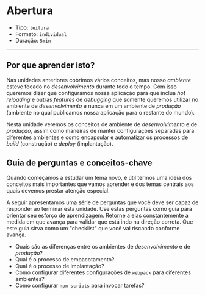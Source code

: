 # Abertura

* Tipo: `leitura`
* Formato: `individual`
* Duração: `5min`

***

## Por que aprender isto?

Nas unidades anteriores cobrimos vários conceitos, mas nosso _ambiente_ esteve focado no _desenvolvimento_ durante todo o tempo. Com isso queremos dizer que configuramos nossa aplicação para que inclua _hot reloading_ e outras _features_ de _debugging_ que somente queremos utilizar no ambiente de _desenvolvimento_ e nunca em um ambiente de _produção_ (ambiente no qual publicamos nossa aplicação para o restante do mundo).

Nesta unidade veremos os conceitos de ambiente de _desenvolvimento_ e de _produção_, assim como maneiras de manter configurações separadas para diferentes ambientes e como encapsular e automatizar os processos de _build_ (construção) e _deploy_ (implantação).

## Guia de perguntas e conceitos-chave

Quando começamos a estudar um tema novo, é útil termos uma ideia dos conceitos mais importantes que vamos aprender e dos temas centrais aos quais devemos prestar atenção especial.

A seguir apresentamos uma série de perguntas que você deve ser capaz de responder ao terminar esta unidade. Use estas perguntas como guia para orientar seu esforço de aprendizagem. Retorne a elas constantemente a medida em que avança para validar que está indo na direção correta. Que este guia sirva como um "checklist" que você vai riscando conforme avança.

* Quais são as diferenças entre os ambientes de _desenvolvimento_ e de _produção_?
* Qual é o processo de empacotamento?
* Qual é o processo de implantação? 
* Como configurar diferentes configurações de `webpack` para diferentes ambientes?
* Como configurar `npm-scripts` para invocar tarefas?